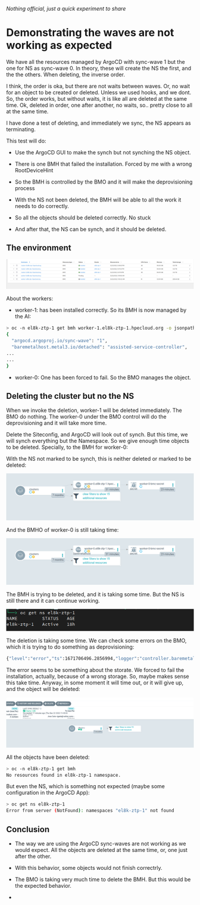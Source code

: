 *Nothing official, just a quick experiment to share*

# Demonstrating the waves are not working as expected

We have all the resources managed by ArgoCD with sync-wave 1 but the one for NS as sync-wave 0. In theory, these will create the NS the first, and the the others. When deleting, the inverse order.

I think, the order is oka, but there are not waits between waves. Or, no wait for an object to be created or deleted. Unless we used hooks, and we dont. So, the order works, but without waits, it is like all are deleted at the same time. Ok, deleted in order, one after another, no waits, so.. pretty close to all at the same time.

I have done a test of deleting, and immediately we sync, the NS appears as terminating. 

This test will  do:

* Use the ArgoCD GUI to make the synch but not synching the NS object. 

* There is one BMH that failed the installation. Forced by me with a wrong RootDeviceHint

* So the BMH is controlled by the BMO and it will make the deprovisioning process

* With the NS not been deleted, the BMH will be able to all the work it needs to do correctly.

* So all the objects should be deleted correctly. No stuck

* And after that, the NS can be synch, and it should be deleted.

## The environment

![](assets/5d077fb4d3589647f36c9a4e38956a9e73f36c51.png)

About the workers:

* worker-1: has been installed correctly. So its BMH is now managed by the AI:

```bash
> oc -n el8k-ztp-1 get bmh worker-1.el8k-ztp-1.hpecloud.org -o jsonpath={.metadata.annotations} | jq
{
  "argocd.argoproj.io/sync-wave": "1",
  "baremetalhost.metal3.io/detached": "assisted-service-controller",
...
...
}
```

* worker-0: One has been forced to fail. So the BMO manages the object.

## Deleting the cluster but no the NS

When we invoke the deletion, worker-1 will be deleted immediately. The BMO do nothing. The worker-0 under the BMO control will do the deprovisioning and it will take more time.

Delete the Siteconfig, and ArgoCD will look out of synch. But this time, we will synch everything but the Namespace. So we give enough time objects to be deleted. Specially, to the BMH for worker-0:

With the NS not marked to be synch, this is neither deleted or marked to be deleted:

![](assets/2022-12-22-11-52-09-image.png)

And the BMHO of worker-0 is still taking time:

![](assets/2022-12-22-11-51-47-image.png)

The BMH is trying to be deleted, and it is taking some time. But the NS is still there and it can continue working.

![](assets/2022-12-22-12-04-38-image.png)

The deletion is taking some time. We can check some errors on the BMO, which it is trying to do something as deprovisioning:

```bash
{"level":"error","ts":1671706496.2856994,"logger":"controller.baremetalhost","msg":"Reconciler error","reconciler group":"metal3.io","reconciler kind":"BareMetalHost","name":"worker-0.el8k-ztp-1.hpecloud.org","namespace":"el8k-ztp-1","error":"action \"deleting\" failed: failed to remove finalizer: Operation cannot be fulfilled on baremetalhosts.metal3.io \"worker-0.el8k-ztp-1.hpecloud.org\": StorageError: invalid object, Code: 4, Key: /kubernetes.io/metal3.io/baremetalhosts/el8k-ztp-1/worker-0.el8k-ztp-1.hpecloud.org, ResourceVersion: 0, AdditionalErrorMsg: Precondition failed: UID in precondition: f8feab9f-784a-4f5b-a95d-c483bf417f57, UID in object meta: ","errorVerbose":"Operation cannot be fulfilled on baremetalhosts.metal3.io \"worker-0.el8k-ztp-1.hpecloud.org\": StorageError: invalid object, Code: 4, Key: /kubernetes.io/metal3.io/baremetalhosts/el8k-ztp-1/worker-0.el8k-ztp-1.hpecloud.org, ResourceVersion: 0, AdditionalErrorMsg: Precondition failed: UID in precondition: f8feab9f-784a-4f5b-a95d-c483bf417f57, UID in object meta: \nfailed to remove finalizer\ngithub.com/metal3-io/baremetal-operator/controllers/metal3%2eio.(*BareMetalHostReconciler).actionDeleting\n\t/go/src/github.com/metal3-io/baremetal-operator/controllers/metal3.io/baremetalhost_controller.go:542\ngithub.com/metal3-io/baremetal-operator/controllers/metal3%2eio.(*hostStateMachine).handleDeleting\n\t/go/src/github.com/metal3-io/baremetal-operator/controllers/metal3.io/host_state_machine.go:538\ngithub.com/metal3-io/baremetal-operator/controllers/metal3%2eio.(*hostStateMachine).ReconcileState\n\t/go/src/github.com/metal3-io/baremetal-operator/controllers/metal3.io/host_state_machine.go:199\ngithub.com/metal3-io/baremetal-operator/controllers/metal3%2eio.(*BareMetalHostReconciler).Reconcile\n\t/go/src/github.com/metal3-io/baremetal-operator/controllers/metal3.io/baremetalhost_controller.go:247\nsigs.k8s.io/controller-runtime/pkg/internal/controller.(*Controller).reconcileHandler\n\t/go/src/github.com/metal3-io/baremetal-operator/vendor/sigs.k8s.io/controller-runtime/pkg/internal/controller/controller.go:298\nsigs.k8s.io/controller-runtime/pkg/internal/controller.(*Controller).processNextWorkItem\n\t/go/src/github.com/metal3-io/baremetal-operator/vendor/sigs.k8s.io/controller-runtime/pkg/internal/controller/controller.go:253\nsigs.k8s.io/controller-runtime/pkg/internal/controller.(*Controller).Start.func2.2\n\t/go/src/github.com/metal3-io/baremetal-operator/vendor/sigs.k8s.io/controller-runtime/pkg/internal/controller/controller.go:214\nruntime.goexit\n\t/usr/lib/golang/src/runtime/asm_amd64.s:1581\naction \"deleting\" failed\ngithub.com/metal3-io/baremetal-operator/controllers/metal3%2eio.(*BareMetalHostReconciler).Reconcile\n\t/go/src/github.com/metal3-io/baremetal-operator/controllers/metal3.io/baremetalhost_controller.go:251\nsigs.k8s.io/controller-runtime/pkg/internal/controller.(*Controller).reconcileHandler\n\t/go/src/github.com/metal3-io/baremetal-operator/vendor/sigs.k8s.io/controller-runtime/pkg/internal/controller/controller.go:298\nsigs.k8s.io/controller-runtime/pkg/internal/controller.(*Controller).processNextWorkItem\n\t/go/src/github.com/metal3-io/baremetal-operator/vendor/sigs.k8s.io/controller-runtime/pkg/internal/controller/controller.go:253\nsigs.k8s.io/controller-runtime/pkg/internal/controller.(*Controller).Start.func2.2\n\t/go/src/github.com/metal3-io/baremetal-operator/vendor/sigs.k8s.io/controller-runtime/pkg/internal/controller/controller.go:214\nruntime.goexit\n\t/usr/lib/golang/src/runtime/asm_amd64.s:1581","stacktrace":"sigs.k8s.io/controller-runtime/pkg/internal/controller.(*Controller).Start.func2.2\n\t/go/src/github.com/metal3-io/baremetal-operator/vendor/sigs.k8s.io/controller-runtime/pkg/internal/controller/controller.go:214"}
```

The error seems to be something about the storate. We forced to fail the installation, actually, because of a wrong storage. So, maybe makes sense this take time. Anyway, in some moment it will time out, or it will give up, and the object will be deleted:

![](assets/2022-12-22-12-04-54-image.png)

All the objects have been deleted:

```bash
> oc -n el8k-ztp-1 get bmh
No resources found in el8k-ztp-1 namespace.
```

But even the NS, which is something not expected (maybe some configuration in the ArgoCD App):

```bash
> oc get ns el8k-ztp-1
Error from server (NotFound): namespaces "el8k-ztp-1" not found
```

## Conclusion

* The way we are using the ArgoCD sync-waves are not working as we would expect. All the objects are deleted at the same time, or, one just after the other.

* With this behavior, some objects would not finish correctrly.

* The BMO is taking very much time to delete the BMH. But this would be the expected behavior.

* 